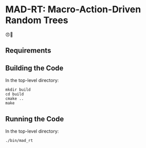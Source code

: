 # MAD-RT: Macro-Action-Driven Random Trees
:angry::deciduous_tree:

## Requirements

## Building the Code
In the top-level directory:
```
mkdir build
cd build
cmake ..
make
```

## Running the Code
In the top-level directory:
```
./bin/mad_rt
```